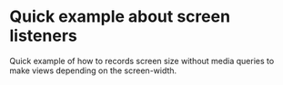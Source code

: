 # Quick example about screen listeners

Quick example of how to records screen size without media queries to make
views depending on the screen-width.

